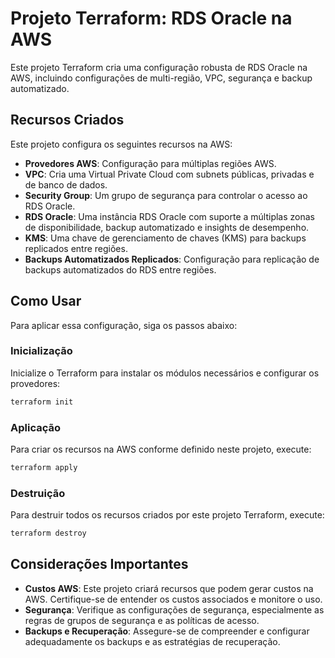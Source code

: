 # Projeto Terraform: RDS Oracle na AWS

Este projeto Terraform cria uma configuração robusta de RDS Oracle na AWS, incluindo configurações de multi-região, VPC, segurança e backup automatizado.

## Recursos Criados

Este projeto configura os seguintes recursos na AWS:

- **Provedores AWS**: Configuração para múltiplas regiões AWS.
- **VPC**: Cria uma Virtual Private Cloud com subnets públicas, privadas e de banco de dados.
- **Security Group**: Um grupo de segurança para controlar o acesso ao RDS Oracle.
- **RDS Oracle**: Uma instância RDS Oracle com suporte a múltiplas zonas de disponibilidade, backup automatizado e insights de desempenho.
- **KMS**: Uma chave de gerenciamento de chaves (KMS) para backups replicados entre regiões.
- **Backups Automatizados Replicados**: Configuração para replicação de backups automatizados do RDS entre regiões.

## Como Usar

Para aplicar essa configuração, siga os passos abaixo:

### Inicialização

Inicialize o Terraform para instalar os módulos necessários e configurar os provedores:

```bash
terraform init
```

### Aplicação

Para criar os recursos na AWS conforme definido neste projeto, execute:

```bash
terraform apply
```

### Destruição

Para destruir todos os recursos criados por este projeto Terraform, execute:

```bash
terraform destroy
```

## Considerações Importantes

- **Custos AWS**: Este projeto criará recursos que podem gerar custos na AWS. Certifique-se de entender os custos associados e monitore o uso.
- **Segurança**: Verifique as configurações de segurança, especialmente as regras de grupos de segurança e as políticas de acesso.
- **Backups e Recuperação**: Assegure-se de compreender e configurar adequadamente os backups e as estratégias de recuperação.
